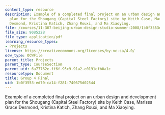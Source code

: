 ```yaml
---
content_type: resource
description: Example of a completed final project on an urban design and development
  plan for the Shougang (Capital Steel Factory) site by Keith Case, Marissa Grace
  Desmond, Kristina Katich, Zhang Rouxi, and Ma Xiaoying.
file: /courses/11-307-beijing-urban-design-studio-summer-2008/1b0f3553ed70ca14f281740675d02544_group4_final.pdf
file_size: 9085228
file_type: application/pdf
learning_resource_types:
- Projects
license: https://creativecommons.org/licenses/by-nc-sa/4.0/
ocw_type: OCWFile
parent_title: Projects
parent_type: CourseSection
parent_uid: 6a77762e-ff6f-95c9-91a2-c0191efb0a1c
resourcetype: Document
title: Group 4 Final
uid: 1b0f3553-ed70-ca14-f281-740675d02544
---
```

Example of a completed final project on an urban design and development plan for the Shougang (Capital Steel Factory) site by Keith Case, Marissa Grace Desmond, Kristina Katich, Zhang Rouxi, and Ma Xiaoying.